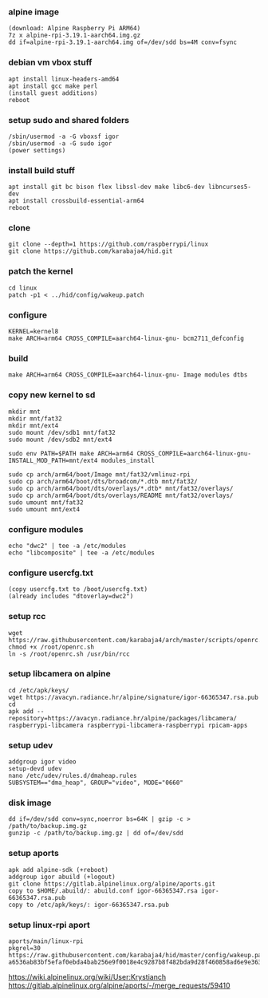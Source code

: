 ### alpine image
```
(download: Alpine Raspberry Pi ARM64)
7z x alpine-rpi-3.19.1-aarch64.img.gz
dd if=alpine-rpi-3.19.1-aarch64.img of=/dev/sdd bs=4M conv=fsync
```

### debian vm vbox stuff
```
apt install linux-headers-amd64
apt install gcc make perl
(install guest additions)
reboot
```

### setup sudo and shared folders
```
/sbin/usermod -a -G vboxsf igor
/sbin/usermod -a -G sudo igor
(power settings)
```

### install build stuff
```
apt install git bc bison flex libssl-dev make libc6-dev libncurses5-dev
apt install crossbuild-essential-arm64
reboot
```

### clone
```
git clone --depth=1 https://github.com/raspberrypi/linux
git clone https://github.com/karabaja4/hid.git
```

### patch the kernel
```
cd linux
patch -p1 < ../hid/config/wakeup.patch
```

### configure
```
KERNEL=kernel8
make ARCH=arm64 CROSS_COMPILE=aarch64-linux-gnu- bcm2711_defconfig
```

### build
```
make ARCH=arm64 CROSS_COMPILE=aarch64-linux-gnu- Image modules dtbs
```

### copy new kernel to sd
```
mkdir mnt
mkdir mnt/fat32
mkdir mnt/ext4
sudo mount /dev/sdb1 mnt/fat32
sudo mount /dev/sdb2 mnt/ext4

sudo env PATH=$PATH make ARCH=arm64 CROSS_COMPILE=aarch64-linux-gnu- INSTALL_MOD_PATH=mnt/ext4 modules_install

sudo cp arch/arm64/boot/Image mnt/fat32/vmlinuz-rpi
sudo cp arch/arm64/boot/dts/broadcom/*.dtb mnt/fat32/
sudo cp arch/arm64/boot/dts/overlays/*.dtb* mnt/fat32/overlays/
sudo cp arch/arm64/boot/dts/overlays/README mnt/fat32/overlays/
sudo umount mnt/fat32
sudo umount mnt/ext4
```

### configure modules
```
echo "dwc2" | tee -a /etc/modules
echo "libcomposite" | tee -a /etc/modules
```

### configure usercfg.txt
```
(copy usercfg.txt to /boot/usercfg.txt)
(already includes "dtoverlay=dwc2")
```

### setup rcc
```
wget https://raw.githubusercontent.com/karabaja4/arch/master/scripts/openrc.sh
chmod +x /root/openrc.sh
ln -s /root/openrc.sh /usr/bin/rcc
```

### setup libcamera on alpine
```
cd /etc/apk/keys/
wget https://avacyn.radiance.hr/alpine/signature/igor-66365347.rsa.pub
cd
apk add --repository=https://avacyn.radiance.hr/alpine/packages/libcamera/ raspberrypi-libcamera raspberrypi-libcamera-raspberrypi rpicam-apps
```

### setup udev
```
addgroup igor video
setup-devd udev
nano /etc/udev/rules.d/dmaheap.rules
SUBSYSTEM=="dma_heap", GROUP="video", MODE="0660"
```

### disk image
```
dd if=/dev/sdd conv=sync,noerror bs=64K | gzip -c > /path/to/backup.img.gz
gunzip -c /path/to/backup.img.gz | dd of=/dev/sdd
```

### setup aports
```
apk add alpine-sdk (+reboot)
addgroup igor abuild (+logout)
git clone https://gitlab.alpinelinux.org/alpine/aports.git
copy to $HOME/.abuild/: abuild.conf igor-66365347.rsa igor-66365347.rsa.pub
copy to /etc/apk/keys/: igor-66365347.rsa.pub
```

### setup linux-rpi aport
```
aports/main/linux-rpi
pkgrel=30
https://raw.githubusercontent.com/karabaja4/hid/master/config/wakeup.patch
a6536ab83bf5efaf0ebda4bab256e9f0018e4c9287b8f482bda9d28f460858ad6e9e363f5ea2c44443b5cf2f4fa008d5a1040f69b6c910effe1c4d64167e3013
```

https://wiki.alpinelinux.org/wiki/User:Krystianch
https://gitlab.alpinelinux.org/alpine/aports/-/merge_requests/59410